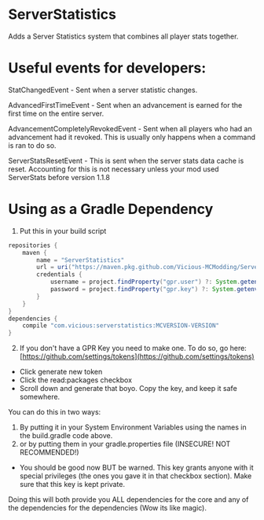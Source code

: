 # ServerStatistics
 Adds a Server Statistics system that combines all player stats together.

# Useful events for developers:

StatChangedEvent - Sent when a server statistic changes.

AdvancedFirstTimeEvent - Sent when an advancement is earned for the first time on the entire server.

AdvancementCompletelyRevokedEvent - Sent when all players who had an advancement had it revoked. This is usually only happens when a command is ran to do so.

ServerStatsResetEvent - This is sent when the server stats data cache is reset. Accounting for this is not necessary unless your mod used ServerStats before version 1.1.8

# Using as a Gradle Dependency
1. Put this in your build script
```gradle
repositories {
    maven {
        name = "ServerStatistics"
        url = uri("https://maven.pkg.github.com/Vicious-MCModding/ServerStatistics")
        credentials {
            username = project.findProperty("gpr.user") ?: System.getenv("GPR_USER")
            password = project.findProperty("gpr.key") ?: System.getenv("GPR_API_KEY")
        }
    }
}
dependencies {
    compile "com.vicious:serverstatistics:MCVERSION-VERSION"
}
```
2. If you don't have a GPR Key you need to make one. To do so, go here: [https://github.com/settings/tokens](https://github.com/settings/tokens)
* Click generate new token
* Click the read:packages checkbox
* Scroll down and generate that boyo. Copy the key, and keep it safe somewhere.

You can do this in two ways:

1. By putting it in your System Environment Variables using the names in the build.gradle code above.
2. or by putting them in your gradle.properties file (INSECURE! NOT RECOMMENDED!)

* You should be good now BUT be warned. This key grants anyone with it special privileges (the ones you gave it in that checkbox section). Make sure that this key is kept private.

Doing this will both provide you ALL dependencies for the core and any of the dependencies for the dependencies (Wow its like magic).
